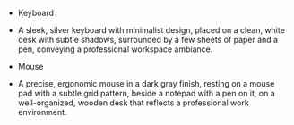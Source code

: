 - Keyboard
- A sleek, silver keyboard with minimalist design, placed on a clean, white desk with subtle shadows, surrounded by a few sheets of paper and a pen, conveying a professional workspace ambiance.

- Mouse
- A precise, ergonomic mouse in a dark gray finish, resting on a mouse pad with a subtle grid pattern, beside a notepad with a pen on it, on a well-organized, wooden desk that reflects a professional work environment.